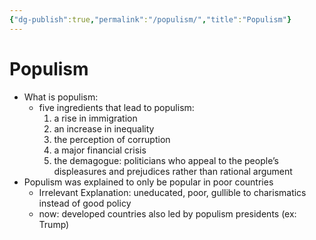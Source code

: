 ```yaml
---
{"dg-publish":true,"permalink":"/populism/","title":"Populism"}
---
```


# Populism

- What is populism:
    - five ingredients that lead to populism:
        1. a rise in immigration
        2. an increase in inequality
        3. the perception of corruption
        4. a major financial crisis
        5. the demagogue: politicians who appeal to the people’s displeasures and prejudices rather than rational argument
- Populism was explained to only be popular in poor countries
    - Irrelevant Explanation: uneducated, poor, gullible to charismatics instead of good policy
    - now: developed countries also led by populism presidents (ex: Trump)